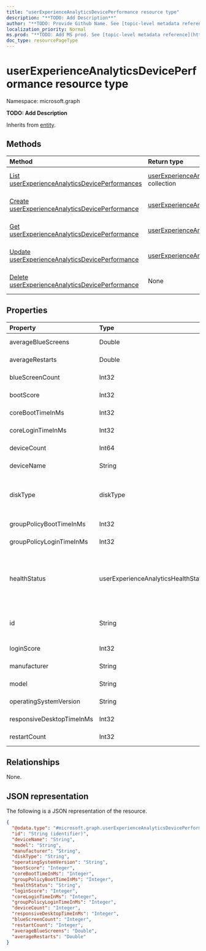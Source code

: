 ```yaml
---
title: "userExperienceAnalyticsDevicePerformance resource type"
description: "**TODO: Add Description**"
author: "**TODO: Provide Github Name. See [topic-level metadata reference](https://msgo.azurewebsites.net/add/document/guidelines/metadata.html#topic-level-metadata)**"
localization_priority: Normal
ms.prod: "**TODO: Add MS prod. See [topic-level metadata reference](https://msgo.azurewebsites.net/add/document/guidelines/metadata.html#topic-level-metadata)**"
doc_type: resourcePageType
---
```


# userExperienceAnalyticsDevicePerformance resource type

Namespace: microsoft.graph

**TODO: Add Description**


Inherits from [entity](../resources/entity.md).

## Methods
|Method|Return type|Description|
|:---|:---|:---|
|[List userExperienceAnalyticsDevicePerformances](../api/intune-userexperienceanalyticsdeviceperformance-list.md)|[userExperienceAnalyticsDevicePerformance](../resources/intune-userexperienceanalyticsdeviceperformance.md) collection|Get a list of the [userExperienceAnalyticsDevicePerformance](../resources/userexperienceanalyticsdeviceperformance.md) objects and their properties.|
|[Create userExperienceAnalyticsDevicePerformance](../api/intune-userexperienceanalyticsdeviceperformance-create.md)|[userExperienceAnalyticsDevicePerformance](../resources/intune-userexperienceanalyticsdeviceperformance.md)|Create a new [userExperienceAnalyticsDevicePerformance](../resources/intune-userexperienceanalyticsdeviceperformance.md) object.|
|[Get userExperienceAnalyticsDevicePerformance](../api/intune-userexperienceanalyticsdeviceperformance-get.md)|[userExperienceAnalyticsDevicePerformance](../resources/intune-userexperienceanalyticsdeviceperformance.md)|Read the properties and relationships of a [userExperienceAnalyticsDevicePerformance](../resources/intune-userexperienceanalyticsdeviceperformance.md) object.|
|[Update userExperienceAnalyticsDevicePerformance](../api/intune-userexperienceanalyticsdeviceperformance-update.md)|[userExperienceAnalyticsDevicePerformance](../resources/intune-userexperienceanalyticsdeviceperformance.md)|Update the properties of a [userExperienceAnalyticsDevicePerformance](../resources/intune-userexperienceanalyticsdeviceperformance.md) object.|
|[Delete userExperienceAnalyticsDevicePerformance](../api/intune-userexperienceanalyticsdeviceperformance-delete.md)|None|Deletes a [userExperienceAnalyticsDevicePerformance](../resources/intune-userexperienceanalyticsdeviceperformance.md) object.|

## Properties
|Property|Type|Description|
|:---|:---|:---|
|averageBlueScreens|Double|**TODO: Add Description**|
|averageRestarts|Double|**TODO: Add Description**|
|blueScreenCount|Int32|**TODO: Add Description**|
|bootScore|Int32|**TODO: Add Description**|
|coreBootTimeInMs|Int32|**TODO: Add Description**|
|coreLoginTimeInMs|Int32|**TODO: Add Description**|
|deviceCount|Int64|**TODO: Add Description**|
|deviceName|String|**TODO: Add Description**|
|diskType|diskType|**TODO: Add Description**. Possible values are: `unkown`, `hdd`, `ssd`.|
|groupPolicyBootTimeInMs|Int32|**TODO: Add Description**|
|groupPolicyLoginTimeInMs|Int32|**TODO: Add Description**|
|healthStatus|userExperienceAnalyticsHealthState|**TODO: Add Description**. Possible values are: `unknown`, `insufficientData`, `needsAttention`, `meetingGoals`.|
|id|String|**TODO: Add Description** Inherited from [entity](../resources/entity.md)|
|loginScore|Int32|**TODO: Add Description**|
|manufacturer|String|**TODO: Add Description**|
|model|String|**TODO: Add Description**|
|operatingSystemVersion|String|**TODO: Add Description**|
|responsiveDesktopTimeInMs|Int32|**TODO: Add Description**|
|restartCount|Int32|**TODO: Add Description**|

## Relationships
None.

## JSON representation
The following is a JSON representation of the resource.
<!-- {
  "blockType": "resource",
  "keyProperty": "id",
  "@odata.type": "microsoft.graph.userExperienceAnalyticsDevicePerformance",
  "baseType": "microsoft.graph.entity",
  "openType": false
}
-->
``` json
{
  "@odata.type": "#microsoft.graph.userExperienceAnalyticsDevicePerformance",
  "id": "String (identifier)",
  "deviceName": "String",
  "model": "String",
  "manufacturer": "String",
  "diskType": "String",
  "operatingSystemVersion": "String",
  "bootScore": "Integer",
  "coreBootTimeInMs": "Integer",
  "groupPolicyBootTimeInMs": "Integer",
  "healthStatus": "String",
  "loginScore": "Integer",
  "coreLoginTimeInMs": "Integer",
  "groupPolicyLoginTimeInMs": "Integer",
  "deviceCount": "Integer",
  "responsiveDesktopTimeInMs": "Integer",
  "blueScreenCount": "Integer",
  "restartCount": "Integer",
  "averageBlueScreens": "Double",
  "averageRestarts": "Double"
}
```

